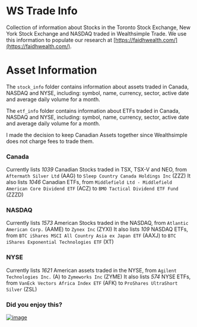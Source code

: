 # WS Trade Info
Collection of information about Stocks in the Toronto Stock Exchange, New York Stock Exchange and NASDAQ traded in Wealthsimple Trade.
We use this information to populate our research at [https://faidhwealth.com/](https://faidhwealth.com/).

# Asset Information
The `stock_info` folder contains information about assets traded in Canada, NASDAQ and NYSE, including: symbol, name, currency, sector, active date and average daily volume for a month.

The `etf_info` folder contains information about ETFs traded in Canada, NASDAQ and NYSE, including: symbol, name, currency, sector, active date and average daily volume for a month.

I made the decision to keep Canadian Assets together since Wealthsimple does not charge fees to trade them.

### Canada
Currently lists *1039* Canadian Stocks traded in TSX, TSX-V and NEO, from `Aftermath Silver Ltd` (AAG) to `Sleep Country Canada Holdings Inc` (ZZZ)
It also lists *1046* Canadian ETFs, from `Middlefield Ltd - Middlefield American Core Dividend ETF` (ACZ) to `BMO Tactical Dividend ETF Fund` (ZZZD)

### NASDAQ
Currently lists *1573* American Stocks traded in the NASDAQ, from `Atlantic American Corp.` (AAME) to `Zynex Inc` (ZYXI)
It also lists *109* NASDAQ ETFs, from `BTC iShares MSCI All Country Asia ex Japan ETF` (AAXJ) to `BTC iShares Exponential Technologies ETF` (XT)

### NYSE
Currently lists *1621* American assets traded in the NYSE, from `Agilent Technologies Inc.` (A) to `Zymeworks Inc` (ZYME)
It also lists *574* NYSE ETFs, from `VanEck Vectors Africa Index ETF` (AFK) to `ProShares UltraShort Silver` (ZSL)

### Did you enjoy this?

[![image](https://user-images.githubusercontent.com/37382997/109364179-71ad5f80-784b-11eb-8fa3-4f02b2e0065e.png)](https://www.buymeacoffee.com/vnasilva)
